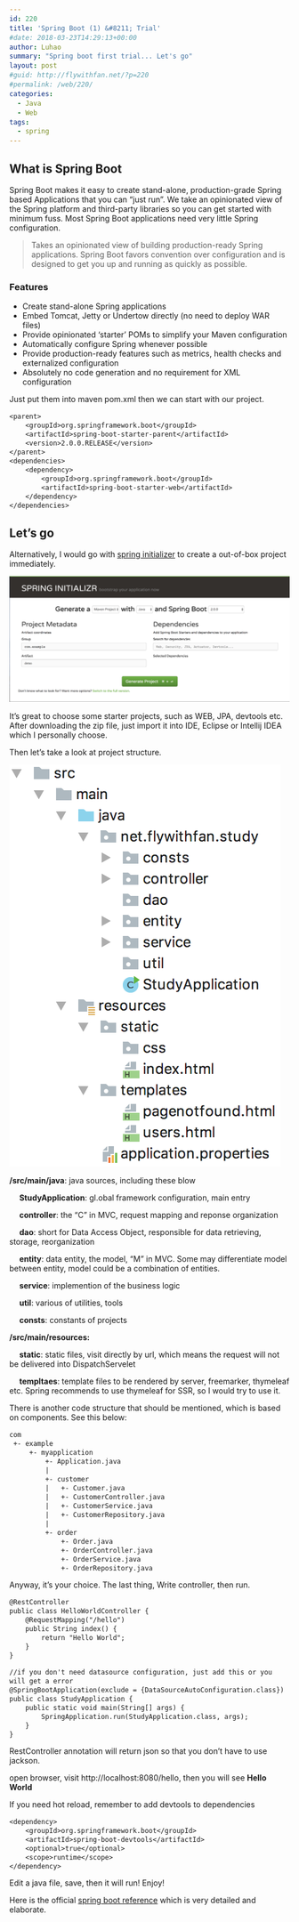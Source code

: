 ```yaml
---
id: 220
title: 'Spring Boot (1) &#8211; Trial'
#date: 2018-03-23T14:29:13+00:00
author: Luhao
summary: "Spring boot first trial... Let's go"
layout: post
#guid: http://flywithfan.net/?p=220
#permalink: /web/220/
categories:
  - Java
  - Web
tags:
  - spring
---
```

## What is Spring Boot

Spring Boot makes it easy to create stand-alone, production-grade Spring based Applications that you can &#8220;just run&#8221;. We take an opinionated view of the Spring platform and third-party libraries so you can get started with minimum fuss. Most Spring Boot applications need very little Spring configuration.

> Takes an opinionated view of building production-ready Spring applications. Spring Boot favors convention over configuration and is designed to get you up and running as quickly as possible. 

### Features

  * Create stand-alone Spring applications
  * Embed Tomcat, Jetty or Undertow directly (no need to deploy WAR files)
  * Provide opinionated &#8216;starter&#8217; POMs to simplify your Maven configuration
  * Automatically configure Spring whenever possible
  * Provide production-ready features such as metrics, health checks and externalized configuration
  * Absolutely no code generation and no requirement for XML configuration

Just put them into maven pom.xml then we can start with our project.

<pre class="line-numbers prism-highlight" data-start="1"><code class="language-xml">&lt;parent&gt;
    &lt;groupId&gt;org.springframework.boot&lt;/groupId&gt;
    &lt;artifactId&gt;spring-boot-starter-parent&lt;/artifactId&gt;
    &lt;version&gt;2.0.0.RELEASE&lt;/version&gt;
&lt;/parent&gt;
&lt;dependencies&gt;
    &lt;dependency&gt;
        &lt;groupId&gt;org.springframework.boot&lt;/groupId&gt;
        &lt;artifactId&gt;spring-boot-starter-web&lt;/artifactId&gt;
    &lt;/dependency&gt;
&lt;/dependencies&gt;
</code></pre>

## Let&#8217;s go

Alternatively, I would go with [spring initializer](http://start.spring.io/) to create a out-of-box project immediately.

![](/assets/img/uploads/2018/Screen-Shot-2018-03-23-at-10.01.06.png)

It&#8217;s great to choose some starter projects, such as WEB, JPA, devtools etc. After downloading the zip file, just import it into IDE, Eclipse or Intellij IDEA which I personally choose.

Then let&#8217;s take a look at project structure.

![](/assets/img/uploads/2018/codestructure.png)

**/src/main/java**: java sources, including these blow

&emsp; **StudyApplication**: gl.obal framework configuration, main entry

&emsp; **controller**: the &#8220;C&#8221; in MVC, request mapping and reponse organization

&emsp; **dao**: short for Data Access Object, responsible for data retrieving, storage, reorganization

&emsp; **entity**: data entity, the model, &#8220;M&#8221; in MVC. Some may differentiate model between entity, model could be a combination of entities.

&emsp; **service**: implemention of the business logic

&emsp; **util**: various of utilities, tools

&emsp; **consts**: constants of projects

**/src/main/resources:**

&emsp; **static**: static files, visit directly by url, which means the request will not be delivered into DispatchServelet

&emsp; **templtaes**: template files to be rendered by server, freemarker, thymeleaf etc. Spring recommends to use thymeleaf for SSR, so I would try to use it.

There is another code structure that should be mentioned, which is based on components. See this below:

<pre class="line-numbers prism-highlight" data-start="1"><code class="language-null">com
 +- example
     +- myapplication
         +- Application.java
         |
         +- customer
         |   +- Customer.java
         |   +- CustomerController.java
         |   +- CustomerService.java
         |   +- CustomerRepository.java
         |
         +- order
             +- Order.java
             +- OrderController.java
             +- OrderService.java
             +- OrderRepository.java
</code></pre>

Anyway, it&#8217;s your choice. The last thing, Write controller, then run.

<pre class="line-numbers prism-highlight" data-start="1"><code class="language-java">@RestController
public class HelloWorldController {
    @RequestMapping("/hello")
    public String index() {
        return "Hello World";
    }
}
</code></pre>

<pre class="line-numbers prism-highlight" data-start="1"><code class="language-java">//if you don't need datasource configuration, just add this or you will get a error
@SpringBootApplication(exclude = {DataSourceAutoConfiguration.class})
public class StudyApplication {
    public static void main(String[] args) {
        SpringApplication.run(StudyApplication.class, args);
    }
}
</code></pre>

RestController annotation will return json so that you don&#8217;t have to use jackson.

open browser, visit http://localhost:8080/hello, then you will see **Hello World**

If you need hot reload, remember to add devtools to dependencies

<pre class="line-numbers prism-highlight" data-start="1"><code class="language-xml">&lt;dependency&gt;
    &lt;groupId&gt;org.springframework.boot&lt;/groupId&gt;
    &lt;artifactId&gt;spring-boot-devtools&lt;/artifactId&gt;
    &lt;optional&gt;true&lt;/optional&gt;
    &lt;scope&gt;runtime&lt;/scope&gt;
&lt;/dependency&gt;
</code></pre>

Edit a java file, save, then it will run! Enjoy!

Here is the official [spring boot reference](https://docs.spring.io/spring-boot/docs/current/reference/html/) which is very detailed and elaborate.